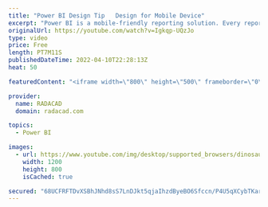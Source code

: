 ```yaml
---
title: "Power BI Design Tip   Design for Mobile Device"
excerpt: "Power BI is a mobile-friendly reporting solution. Every report that you generate can be viewed on the Mobile too. However, it doesn’t mean that the report is designed for mobile, or in other words; it doesn’t mean that is it a mobile report page. You have to make some changes, and take some extra considerations"
originalUrl: https://youtube.com/watch?v=Igkqp-UQzJo
type: video
price: Free
length: PT7M11S
publishedDateTime: 2022-04-10T22:28:13Z
heat: 50

featuredContent: "<iframe width=\"800\" height=\"500\" frameborder=\"0\" src=\"https://www.youtube.com/embed/Igkqp-UQzJo\" allow=\"accelerometer; autoplay; encrypted-media; gyroscope; picture-in-picture\" allowfullscreen></iframe>"

provider:
  name: RADACAD
  domain: radacad.com

topics:
  - Power BI

images:
  - url: https://www.youtube.com/img/desktop/supported_browsers/dinosaur.png
    width: 1200
    height: 800
    isCached: true

secured: "68UCFRFTDvXSBhJNhd8sS7LnDJkt5qjaIhzdByeBO6Sfccn/P4U5qXCybTKar7xZeg/1qbuAmTXCne5N7i02e/44TREqZvkXdWHxHHM1schB6Eyg2TWnYiQVM1hqOcMA4KQBRtxyQ0xhDz3XnY9BsC0N5bsPTfNAdnA+nfTp5KIZt84eSmHTeJWBxKg28kbB4nYhHO76Be0YCeSqee79RtUqSquNJX7lzBudmL0a1AfOT/miPg08lTo5dPSGiqaY06hJBNzbwiFO77jpGOM5GNqL3+ImnbPqTEBNoJkLpZ0oMxuCdVuxEhaGEpOH0pb/ZCtgv70YbVC40vwu2kgbUZusHkh09MKsqjlzM3FeDg9x1o5bda5+6QWZfPniT//vLDXCKe1hk9qsHjx6mhkKB7jxvHTPNomdya2oO6ZuF7E=;l0YE+MGCl8awzj1W1z5gwA=="
---
```


